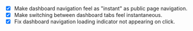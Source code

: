 - [x] Make dashboard navigation feel as "instant" as public page navigation.
- [x] Make switching between dashboard tabs feel instantaneous.
- [x] Fix dashboard navigation loading indicator not appearing on click.